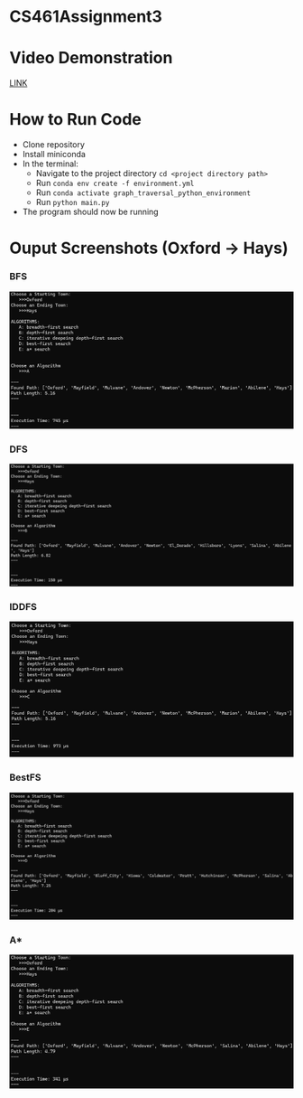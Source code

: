 # CS461Assignment3

# Video Demonstration

[LINK](https://youtu.be/geJEYa7Is50)

# How to Run Code
* Clone repository
* Install miniconda
* In the terminal:
  * Navigate to the project directory `cd <project directory path>`
  * Run `conda env create -f environment.yml`
  * Run `conda activate graph_traversal_python_environment`
  * Run `python main.py`
* The program should now be running

# Ouput Screenshots (Oxford -> Hays)

### BFS
![](https://github.com/Vulpolox/CS461Assignment3/blob/main/OutputScreenshots/BFS.png)
### DFS
![](https://github.com/Vulpolox/CS461Assignment3/blob/main/OutputScreenshots/DFS.png)
### IDDFS
![](https://github.com/Vulpolox/CS461Assignment3/blob/main/OutputScreenshots/IDDFS.png)
### BestFS
![](https://github.com/Vulpolox/CS461Assignment3/blob/main/OutputScreenshots/BestFS.png)
### A*
![](https://github.com/Vulpolox/CS461Assignment3/blob/main/OutputScreenshots/AStar.png)
